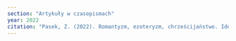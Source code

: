 ```yaml
---
section: "Artykuły w czasopismach"
year: 2022
citation: "Pasek, Z. (2022). Romantyzm, ezoteryzm, chrześcijaństwo. Ideowe inspiracje Zbioru Pieśni wydawnictwa Hejnał. Przegląd Religioznawczy, 4, 63-77. Dostępne na: link."
---
```


